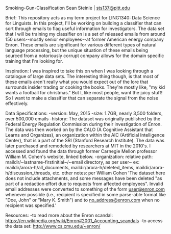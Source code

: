 Smoking-Gun-Classification
Sean Steinle | sts137@pitt.edu

Brief:
This repository acts as my term project for LING1340: Data Science for Linguists. 
In this project, I'll be working on building a classifier that can sort through emails to flag useful information for investigators.
The data set that I will be training my classifier on is a set of released emails from around 150 users--mostly senior employees--at former American
energy company Enron. These emails are significant for various different types of natural language processing, but the unique situation of these
emails being sourced from a notoriously corrupt company allows for the domain specific training that I'm looking for.

Inspiration:
I was inspired to take this on when I was looking through a catalogue of large data sets. The interesting thing though, 
is that most of these emails aren't really what you would expect out of the lore that surrounds insider trading or cooking the books. 
They're mostly like, "my kid wants a football for christmas." But I, like most people, want the juicy stuff! So I want to make a classifier that
can separate the signal from the noise effectively.

Data Specifications:
-version: May, 2015
-size: 1.7GB, nearly 3,500 folders, over 500,000 emails
-history: The dataset was originally published by the Federal Energy Regulation Commission during their investigation of Enron. The data was then
worked on by the CALO (A Cognitive Assistant that Learns and Organizes), an organization within the AIC (Artificial Intelligence Center), that
is a part of the SRI (Stanford Research Institute). The data was later purchased and remodeled by researchers at MIT in the 2010's. I accessed and
found the data through former Carnegie Mellon professor William M. Cohen's website, linked below.
-organization: 
	relative path: maildir/~lastname-firstinitial~/~email directory, as per user~
		ex: maildir/arora-h/all_documents, maildir/arora-h/deleted_items, maildir/arora-h/discussion_threads, etc.
	other notes: per William Cohen
			'The dataset here does not include attachments, and some messages have been deleted 
			"as part of a redaction effort due to requests from affected employees". 
			Invalid email addresses were converted to something of the form user@enron.com whenever possible 
			(i.e., recipient is specified in some parse-able format like "Doe, John" or "Mary K. Smith") and to no_address@enron.com when no 
			recipient was specified.'


Resources:
-to read more about the Enron scandal: https://en.wikipedia.org/wiki/Enron#2001_Accounting_scandals
-to access the data set: http://www.cs.cmu.edu/~enron/
